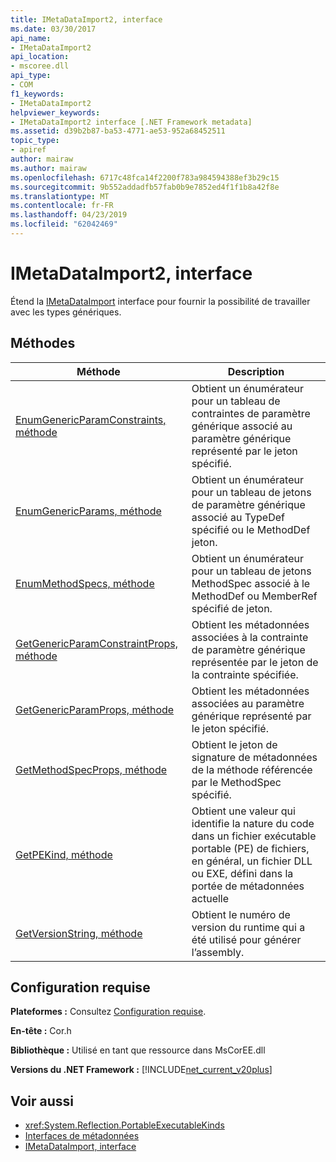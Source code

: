 ```yaml
---
title: IMetaDataImport2, interface
ms.date: 03/30/2017
api_name:
- IMetaDataImport2
api_location:
- mscoree.dll
api_type:
- COM
f1_keywords:
- IMetaDataImport2
helpviewer_keywords:
- IMetaDataImport2 interface [.NET Framework metadata]
ms.assetid: d39b2b87-ba53-4771-ae53-952a68452511
topic_type:
- apiref
author: mairaw
ms.author: mairaw
ms.openlocfilehash: 6717c48fca14f2200f783a984594388ef3b29c15
ms.sourcegitcommit: 9b552addadfb57fab0b9e7852ed4f1f1b8a42f8e
ms.translationtype: MT
ms.contentlocale: fr-FR
ms.lasthandoff: 04/23/2019
ms.locfileid: "62042469"
---
```

# <a name="imetadataimport2-interface"></a>IMetaDataImport2, interface
Étend la [IMetaDataImport](../../../../docs/framework/unmanaged-api/metadata/imetadataimport-interface.md) interface pour fournir la possibilité de travailler avec les types génériques.  
  
## <a name="methods"></a>Méthodes  
  
|Méthode|Description|  
|------------|-----------------|  
|[EnumGenericParamConstraints, méthode](../../../../docs/framework/unmanaged-api/metadata/imetadataimport2-enumgenericparamconstraints-method.md)|Obtient un énumérateur pour un tableau de contraintes de paramètre générique associé au paramètre générique représenté par le jeton spécifié.|  
|[EnumGenericParams, méthode](../../../../docs/framework/unmanaged-api/metadata/imetadataimport2-enumgenericparams-method.md)|Obtient un énumérateur pour un tableau de jetons de paramètre générique associé au TypeDef spécifié ou le MethodDef jeton.|  
|[EnumMethodSpecs, méthode](../../../../docs/framework/unmanaged-api/metadata/imetadataimport2-enummethodspecs-method.md)|Obtient un énumérateur pour un tableau de jetons MethodSpec associé à le MethodDef ou MemberRef spécifié de jeton.|  
|[GetGenericParamConstraintProps, méthode](../../../../docs/framework/unmanaged-api/metadata/imetadataimport2-getgenericparamconstraintprops-method.md)|Obtient les métadonnées associées à la contrainte de paramètre générique représentée par le jeton de la contrainte spécifiée.|  
|[GetGenericParamProps, méthode](../../../../docs/framework/unmanaged-api/metadata/imetadataimport2-getgenericparamprops-method.md)|Obtient les métadonnées associées au paramètre générique représenté par le jeton spécifié.|  
|[GetMethodSpecProps, méthode](../../../../docs/framework/unmanaged-api/metadata/imetadataimport2-getmethodspecprops-method.md)|Obtient le jeton de signature de métadonnées de la méthode référencée par le MethodSpec spécifié.|  
|[GetPEKind, méthode](../../../../docs/framework/unmanaged-api/metadata/imetadataimport2-getpekind-method.md)|Obtient une valeur qui identifie la nature du code dans un fichier exécutable portable (PE) de fichiers, en général, un fichier DLL ou EXE, défini dans la portée de métadonnées actuelle|  
|[GetVersionString, méthode](../../../../docs/framework/unmanaged-api/metadata/imetadataimport2-getversionstring-method.md)|Obtient le numéro de version du runtime qui a été utilisé pour générer l’assembly.|  
  
## <a name="requirements"></a>Configuration requise  
 **Plateformes :** Consultez [Configuration requise](../../../../docs/framework/get-started/system-requirements.md).  
  
 **En-tête :** Cor.h  
  
 **Bibliothèque :** Utilisé en tant que ressource dans MsCorEE.dll  
  
 **Versions du .NET Framework :** [!INCLUDE[net_current_v20plus](../../../../includes/net-current-v20plus-md.md)]  
  
## <a name="see-also"></a>Voir aussi

- <xref:System.Reflection.PortableExecutableKinds>
- [Interfaces de métadonnées](../../../../docs/framework/unmanaged-api/metadata/metadata-interfaces.md)
- [IMetaDataImport, interface](../../../../docs/framework/unmanaged-api/metadata/imetadataimport-interface.md)
